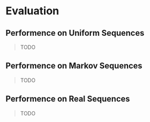 
# Evaluation

## Performence on Uniform Sequences

> TODO

## Performence on Markov Sequences

> TODO

## Performence on Real Sequences

> TODO